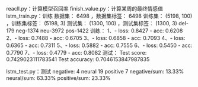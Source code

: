 reacll.py：计算模型召回率
finish_value.py：计算某周的最终情感值
lstm_train.py：训练
数据集： 6498 ，数据集标签： 6498
训练集： (5198, 100) ，训练集标签： (5198, 3)
测试集： (1300, 100) ，测试集标签： (1300, 3)
del-179
neg-1374
neu-3972
pos-1422
训练：
1、- loss: 0.8427 - acc: 0.6208
2、- loss: 0.7488 - acc: 0.6705
3、- loss: 0.6858 - acc: 0.7093
4、- loss: 0.6365 - acc: 0.7311
5、- loss: 0.5882 - acc: 0.7555
6、- loss: 0.5450 - acc: 0.7790
7、- loss: 0.4779 - acc: 0.8082
测试：
Test score: 0.7429023111783541
Test accuracy: 0.7046153847987835

lstm_test.py：测试
negative: 4
neural 19
positive 7
negative/sum: 13.33%
neural/sum: 63.33%
positive/sum: 23.33%
